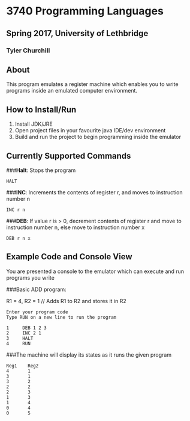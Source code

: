 # 3740 Programming Languages
## Spring 2017, University of Lethbridge
### Tyler Churchill

## About

This program emulates a register machine which enables you to write programs inside an emulated computer environment.

## How to Install/Run

1. Install JDK/JRE
2. Open project files in your favourite java IDE/dev environment
3. Build and run the project to begin programming inside the emulator

## Currently Supported Commands

###**Halt**: Stops the program
```
HALT  
```

###**INC**: Increments the contents of register r, and moves to instruction number n
```
INC r n
```

###**DEB**: If value r is > 0, decrement contents of register r and move to instruction number n, else move to instruction number x

```
DEB r n x
```
## Example Code and Console View

You are presented a console to the emulator which can execute and run programs you write

###Basic ADD program:

R1 = 4, R2 = 1  // Adds R1 to R2 and stores it in R2
```
Enter your program code
Type RUN on a new line to run the program

1     DEB 1 2 3
2     INC 2 1
3     HALT
4     RUN

```
###The machine will display its states as it runs the given program

```
Reg1    Reg2
4       1
3       1
3       2
2       2
2       3
1       3
1       4
0       4
0       5
```
